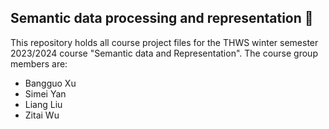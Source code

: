 ## Semantic data processing and representation :robot:
This repository holds all course project files for the THWS winter semester 2023/2024 course "Semantic data and Representation".
The course group members are:
- Bangguo Xu
- Simei Yan
- Liang Liu
- Zitai Wu
